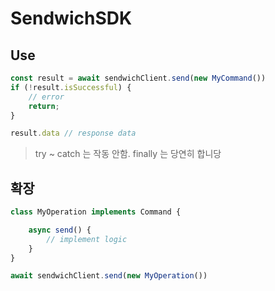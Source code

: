 # SendwichSDK

## Use

```ts
const result = await sendwichClient.send(new MyCommand())
if (!result.isSuccessful) {
    // error
    return;
}

result.data // response data
```

> try ~ catch 는 작동 안함. finally 는 당연히 합니당

## 확장

```ts
class MyOperation implements Command {

    async send() {
        // implement logic
    }
}

await sendwichClient.send(new MyOperation())
```